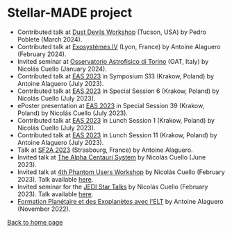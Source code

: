 # Stellar-MADE project

- Contributed talk at [Dust Devils Workshop](https://www.as.arizona.edu/DustDevils2024/) (Tucson, USA) by Pedro Poblete (March 2024).  
- Contributed talk at [Exosystèmes IV](https://exosystemes4.sciencesconf.org) (Lyon, France) by Antoine Alaguero (February 2024).  
- Invited seminar at [Osservatorio Astrofisico di Torino](https://www.oato.inaf.it) (OAT, Italy) by Nicolás Cuello (January 2024).  
- Contributed talk at [EAS 2023](https://eas.unige.ch/EAS2023/) in Symposium S13 (Krakow, Poland) by Antoine Alaguero (July 2023).  
- Contributed talk at [EAS 2023](https://eas.unige.ch/EAS2023/) in Special Session 6 (Krakow, Poland) by Nicolás Cuello (July 2023).  
- ePoster presentation at [EAS 2023](https://eas.unige.ch/EAS2023/) in Special Session 39 (Krakow, Poland) by Nicolás Cuello (July 2023).  
- Contributed talk at [EAS 2023](https://eas.unige.ch/EAS2023/) in Lunch Session 1 (Krakow, Poland) by Nicolás Cuello (July 2023).  
- Contributed talk at [EAS 2023](https://eas.unige.ch/EAS2023/) in Lunch Session 11 (Krakow, Poland) by Antoine Alaguero (July 2023).  
- Talk at [SF2A 2023](https://2023.sf2a.eu/en/home/) (Strasbourg, France) by Antoine Alaguero.  
- Invited talk at [The Alpha Centauri System](https://alphacen2023.sciencesconf.org) by Nicolás Cuello (June 2023).  
- Invited talk at [4th Phantom Users Workshop](https://phantomsph.bitbucket.io/workshop2023/#program) by Nicolás Cuello (February 2023). Talk available [here](https://youtu.be/eO0KnPJD6J4).  
- Invited seminar for the [JEDI Star Talks](https://sites.google.com/inaf.it/jedi/star-talks?authuser=0) by Nicolás Cuello (February 2023). Talk available [here](https://drive.google.com/file/d/1OvxCVMWqItsQTncMxrJtMFNKPLMGa_-G/view?usp=sharing).  
- [Formation Planétaire et des Exoplanètes avec l'ELT](https://elt-exoplanets.sciencesconf.org) by Antoine Alaguero (November 2022).

[Back to home page](https://nicolascuello.github.io/Stellar-MADE/)
